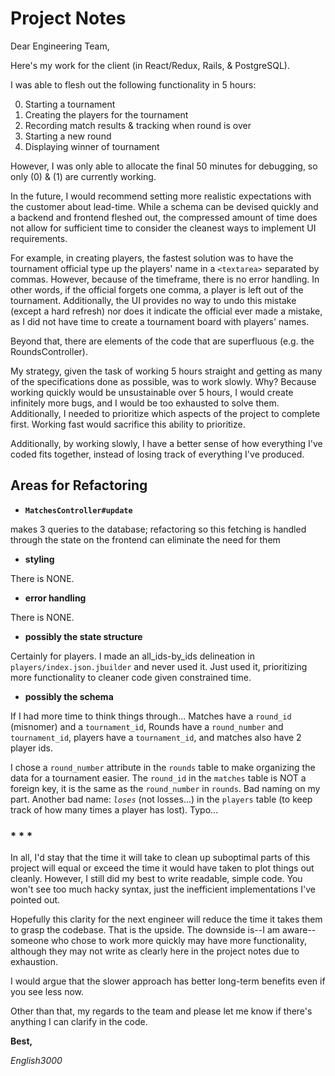 # Project Notes

Dear Engineering Team,

Here's my work for the client (in React/Redux, Rails, & PostgreSQL).

I was able to flesh out the following functionality in 5 hours:

0. Starting a tournament
1. Creating the players for the tournament
2. Recording match results & tracking when round is over
3. Starting a new round
4. Displaying winner of tournament

However, I was only able to allocate the final 50 minutes for debugging, so only (0) & (1) are currently working.

In the future, I would recommend setting more realistic expectations with the customer about lead-time. While a schema can be devised quickly and a backend and frontend fleshed out, the compressed amount of time does not allow for sufficient time to consider the cleanest ways to implement UI requirements.

For example, in creating players, the fastest solution was to have the tournament official type up the players' name in a `<textarea>` separated by commas. However, because of the timeframe, there is no error handling. In other words, if the official forgets one comma, a player is left out of the tournament. Additionally, the UI provides no way to undo this mistake (except a hard refresh) nor does it indicate the official ever made a mistake, as I did not have time to create a tournament board with players' names.

Beyond that, there are elements of the code that are superfluous (e.g. the RoundsController).

My strategy, given the task of working 5 hours straight and getting as many of the specifications done as possible, was to work slowly. Why? Because working quickly would be unsustainable over 5 hours, I would create infinitely more bugs, and I would be too exhausted to solve them. Additionally, I needed to prioritize which aspects of the project to complete first. Working fast would sacrifice this ability to prioritize.

Additionally, by working slowly, I have a better sense of how everything I've coded fits together, instead of losing track of everything I've produced.

## Areas for Refactoring

* __`MatchesController#update`__

makes 3 queries to the database; refactoring so this fetching is handled through the state on the frontend can eliminate the need for them

* __styling__

There is NONE.

* __error handling__

There is NONE.

* __possibly the state structure__

Certainly for players. I made an all_ids-by_ids delineation in `players/index.json.jbuilder` and never used it. Just used it, prioritizing more functionality to cleaner code given constrained time.

* __possibly the schema__

If I had more time to think things through... Matches have a `round_id` (misnomer) and a `tournament_id`, Rounds have a `round_number` and `tournament_id`, players have a `tournament_id`, and matches also have 2 player ids.

I chose a `round_number` attribute in the `rounds` table to make organizing the data for a tournament easier. The `round_id` in the `matches` table is NOT a foreign key, it is the same as the `round_number` in `rounds`. Bad naming on my part. Another bad name: _`loses`_ (not losses...) in the `players` table (to keep track of how many times a player has lost). Typo...

### * * *

In all, I'd stay that the time it will take to clean up suboptimal parts of this project will equal or exceed the time it would have taken to plot things out cleanly. However, I still did my best to write readable, simple code. You won't see too much hacky syntax, just the inefficient implementations I've pointed out.

Hopefully this clarity for the next engineer will reduce the time it takes them to grasp the codebase. That is the upside. The downside is--I am aware--someone who chose to work more quickly may have more functionality, although they may not write as clearly here in the project notes due to exhaustion.

I would argue that the slower approach has better long-term benefits even if you see less now.

Other than that, my regards to the team and please let me know if there's anything I can clarify in the code.

__Best,__

*English3000*
